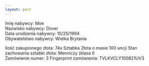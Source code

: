 ```yaml
---
layout: post
---
```


Imię nabywcy: Moe  
Nazwisko nabywcy: Dover  
Data urodzenia nabywcy: 10/25/1994  
Obywatelstwo nabywcy: Wielka Brytania

Ilość zakupionego złota: 74x Sztabka Złota o masie 100 uncji
Stan zachowania sztabki złota: Menniczy (klasa I)  
Zamówienie numer: 3
Fingerprint zamówienia: TVLKVCLY100821UV3
